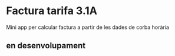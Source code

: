 # Factura tarifa 3.1A

Mini app per calcular factura a partir de les dades de corba horària

## en desenvolupament
